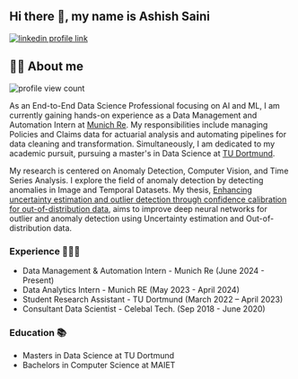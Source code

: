 ## Hi there 👋, my name is Ashish Saini

[![linkedin profile link](https://img.shields.io/badge/LinkedIn-0A66C2?style=for-the-badge&logo=linkedin&logoColor=white)]([https://www.linkedin.com/in/ashish-saini-p/])

## 🙋‍♂️ About me

![profile view count](https://komarev.com/ghpvc/?username=ashishsaini01)

As an End-to-End Data Science Professional focusing on AI and ML, I am currently gaining hands-on experience as a Data Management and Automation Intern at [Munich Re](https://www.munichre.com/de.html). My responsibilities include managing Policies and Claims data for actuarial analysis and automating pipelines for data cleaning and transformation. Simultaneously, I am dedicated to my academic pursuit, pursuing a master's in Data Science at [TU Dortmund](https://www.tu-dortmund.de/).

My research is centered on Anomaly Detection, Computer Vision, and Time Series Analysis. I explore the field of anomaly detection by detecting anomalies in Image and Temporal Datasets. My thesis, [Enhancing uncertainty estimation and outlier detection through confidence calibration for out-of-distribution data](https://github.com/ashishsaini01/master-thesis), aims to improve deep neural networks for outlier and anomaly detection using Uncertainty estimation and Out-of-distribution data.

### Experience 👨🏻‍💻

- Data Management & Automation Intern - Munich Re (June 2024 - Present)
- Data Analytics Intern - Munich RE (May 2023 - April 2024)
- Student Research Assistant - TU Dortmund (March 2022 – April 2023)
- Consultant Data Scientist - Celebal Tech. (Sep 2018 - June 2020)

### Education 📚

- Masters in Data Science at TU Dortmund 
- Bachelors in Computer Science at MAIET 




<!--
**ashishsaini01/ashishsaini01** is a ✨ _special_ ✨ repository because its `README.md` (this file) appears on your GitHub profile.

Here are some ideas to get you started:

- 🔭 I’m currently working on ...
- 🌱 I’m currently learning ...
- 👯 I’m looking to collaborate on ...
- 🤔 I’m looking for help with ...
- 💬 Ask me about ...
- 📫 How to reach me: ...
- 😄 Pronouns: ...
- ⚡ Fun fact: ...
-->
